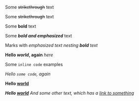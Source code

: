 Some ~~strikethrough~~ text

Some ~~strikethrough~~ text

Some **bold** text

Some ***bold and emphasized*** text

Marks with *emphasized text nesting **bold** text*

**Hello *world*, again** *here*

Some `inline code` examples

*Hello `some code`, again*

**Hello [world](https://example.com "Example Site")**

***Hello [world](https://example.com "Example Site")** And some other text, which has a [link to something](https://something.com)*
